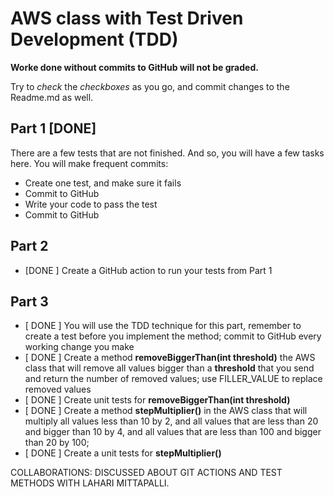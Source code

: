 # AWS class with Test Driven Development (TDD)
**Worke done without commits to GitHub will not be graded.**

Try to *check* the *checkboxes* as you go, and commit changes to the Readme.md as well.

## Part 1 [DONE]
There are a few tests that are not finished. And so, you will have a few tasks here.
You will make frequent commits:
* Create one test, and make sure it fails
* Commit to GitHub
* Write your code to pass the test
* Commit to GitHub
## Part 2
* [DONE ] Create a GitHub action to run your tests from Part 1
## Part 3 
* [ DONE ] You will use the TDD technique for this part, remember to create a test before you implement the method; commit to GitHub every working change you make
* [ DONE ] Create a method **removeBiggerThan(int threshold)** the AWS class that will remove all values bigger than a **threshold** that you send and return the number of removed values; use FILLER_VALUE to replace removed values
* [ DONE ] Create unit tests for **removeBiggerThan(int threshold)**
* [ DONE ] Create a method **stepMultiplier()** in the AWS class that will multiply all values less than 10 by 2, and all values that are less than 20 and bigger than 10 by 4, and all values that are less than 100 and bigger than 20 by 100;
* [ DONE ] Create a unit tests for **stepMultiplier()**

COLLABORATIONS: DISCUSSED ABOUT GIT ACTIONS AND TEST METHODS WITH LAHARI MITTAPALLI.


